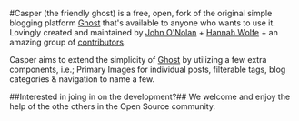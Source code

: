#Casper
(the friendly ghost) is a free, open, fork of the original simple blogging platform [Ghost](https://github.com/TryGhost/Ghost) that's available to anyone who wants to use it. Lovingly created and maintained by [John O'Nolan](http://twitter.com/JohnONolan) + [Hannah Wolfe](http://twitter.com/ErisDS) + an amazing group of [contributors](https://github.com/TryGhost/Ghost/contributors).

Casper aims to extend the simplicity of [Ghost](https://github.com/TryGhost/Ghost) by utilizing a few extra components, i.e.; Primary Images for individual posts, filterable tags, blog categories & navigation to name a few.

##Interested in joing in on the development?##
We welcome and enjoy the help of the othe others in the Open Source community.
